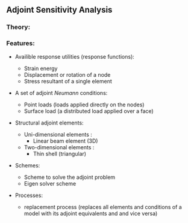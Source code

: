  
## Adjoint Sensitivity Analysis

### Theory:


  
  
### Features:  

- Availible response utilities (response functions):
     * Strain energy
     * Displacement or rotation of a node 
     * Stress resultant of a single element
  
- A set of adjoint *Neumann* conditions:
     * Point loads (loads applied directly on the nodes)
     * Surface load (a distributed load applied over a face)
   
- Structural adjoint elements:
    * Uni-dimensional elements :
       	* Linear beam element (3D)
    * Two-dimensional elements :
        * Thin shell (triangular)
       		
- Schemes:
	* Scheme to solve the adjoint problem
	* Eigen solver scheme

- Processes:
    * replacement process (replaces all elements and conditions of a model with its adjoint equivalents and and vice versa)
